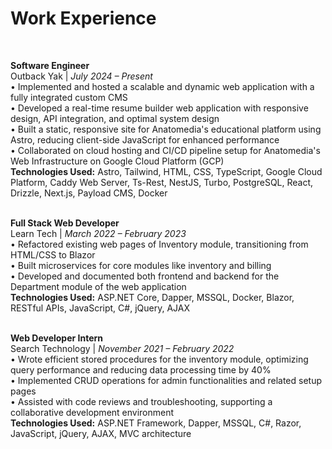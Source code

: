 # Work Experience
<br/>

**Software Engineer**  
Outback Yak  |  *July 2024 – Present*  
• Implemented and hosted a scalable and dynamic web application with a fully integrated custom CMS  
• Developed a real-time resume builder web application with responsive design, API integration, and optimal system design  
• Built a static, responsive site for Anatomedia's educational platform using Astro, reducing client-side JavaScript for enhanced performance  
• Collaborated on cloud hosting and CI/CD pipeline setup for Anatomedia's Web Infrastructure on Google Cloud Platform (GCP)  
**Technologies Used:** Astro, Tailwind, HTML, CSS, TypeScript, Google Cloud Platform, Caddy Web Server, Ts-Rest, NestJS, Turbo, PostgreSQL, React, Drizzle, Next.js, Payload CMS, Docker  
<br/>

**Full Stack Web Developer**  
Learn Tech  |  *March 2022 – February 2023*  
• Refactored existing web pages of Inventory module, transitioning from HTML/CSS to Blazor  
• Built microservices for core modules like inventory and billing  
• Developed and documented both frontend and backend for the Department module of the web application  
**Technologies Used:** ASP.NET Core, Dapper, MSSQL, Docker, Blazor, RESTful APIs, JavaScript, C#, jQuery, AJAX  
<br/>

**Web Developer Intern**  
Search Technology  |  *November 2021 – February 2022*  
• Wrote efficient stored procedures for the inventory module, optimizing query performance and reducing data processing time by 40%  
• Implemented CRUD operations for admin functionalities and related setup pages  
• Assisted with code reviews and troubleshooting, supporting a collaborative development environment  
**Technologies Used:** ASP.NET Framework, Dapper, MSSQL, C#, Razor, JavaScript, jQuery, AJAX, MVC architecture  
